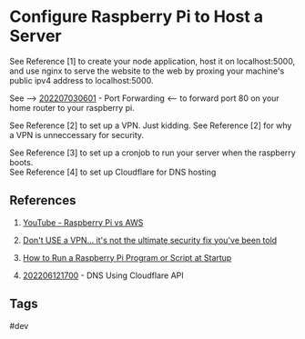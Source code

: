 # Configure Raspberry Pi to Host a Server

See Reference [1] to create your node application, host it on localhost:5000, and use nginx to serve the website to the web by proxing your machine's public ipv4 address to localhost:5000.  

See --> [202207030601](../202207030601) - Port Forwarding <-- to forward port 80 on your home router to your raspberry pi.

See Reference [2] to set up a VPN. Just kidding. See Reference [2] for why a VPN is unneccessary for security.

See Reference [3] to set up a cronjob to run your server when the raspberry boots.  
See Reference [4] to set up Cloudflare for DNS hosting  

## References
1. [YouTube - Raspberry Pi vs AWS](https://www.youtube.com/watch?v=QdHvS0D1zAI&t=337s)  

2. [Don't USE a VPN... it's not the ultimate security fix you've been told](https://www.youtube.com/watch?v=8x1BJCKwqpI)  

3. [How to Run a Raspberry Pi Program or Script at Startup](https://www.makeuseof.com/how-to-run-a-raspberry-pi-program-script-at-startup/)

4. [202206121700](../202206121700) - DNS Using Cloudflare API  

## Tags
#dev
